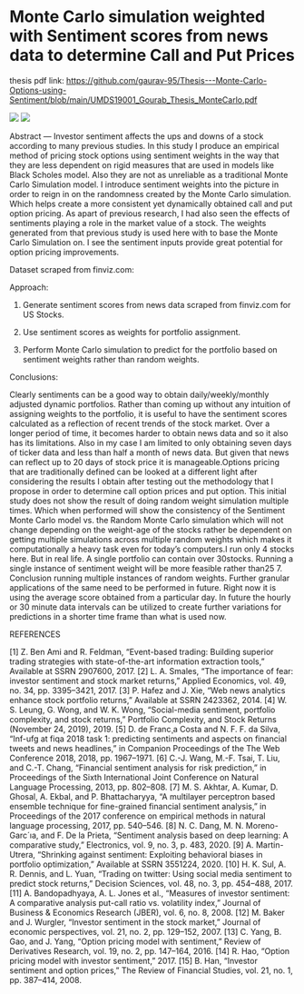 # Monte Carlo simulation weighted with Sentiment scores from news data to determine Call and Put Prices

thesis pdf link: https://github.com/gaurav-95/Thesis---Monte-Carlo-Options-using-Sentiment/blob/main/UMDS19001_Gourab_Thesis_MonteCarlo.pdf
 
<img src="https://github.com/gaurav-95/Thesis---Monte-Carlo-Options-using-Sentiment/blob/main/Images/mcsent.png"> 

<img src="https://github.com/gaurav-95/Thesis---Monte-Carlo-Options-using-Sentiment/blob/main/Images/scape.png"> 

Abstract — Investor sentiment affects the ups and downs of a
stock according to many previous studies. In this study I produce
an empirical method of pricing stock options using sentiment
weights in the way that they are less dependent on rigid measures
that are used in models like Black Scholes model. Also they are
not as unreliable as a traditional Monte Carlo Simulation model.
I introduce sentiment weights into the picture in order to reign
in on the randomness created by the Monte Carlo simulation.
Which helps create a more consistent yet dynamically obtained
call and put option pricing. As apart of previous research, I had
also seen the effects of sentiments playing a role in the market
value of a stock. The weights generated from that previous study
is used here with to base the Monte Carlo Simulation on. I see
the sentiment inputs provide great potential for option pricing
improvements.

Dataset scraped from finviz.com:

Approach:

1. Generate sentiment scores from news data scraped from finviz.com for US Stocks.

2.  Use sentiment scores as weights for portfolio assignment.

3. Perform Monte Carlo simulation to predict for the portfolio based on sentiment weights rather than random weights.

Conclusions:

Clearly sentiments can be a good way to obtain
daily/weekly/monthly adjusted dynamic portfolios. Rather
than coming up without any intuition of assigning weights
to the portfolio, it is useful to have the sentiment scores
calculated as a reflection of recent trends of the stock market.
Over a longer period of time, it becomes harder to obtain news
data and so it also has its limitations. Also in my case I am
limited to only obtaining seven days of ticker data and less than
half a month of news data. But given that news can reflect up
to 20 days of stock price it is manageable.Options pricing that
are traditionally defined can be looked at a different light after
considering the results I obtain after testing out the methodology
that I propose in order to determine call option prices
and put option. This initial study does not show the result of
doing random weight simulation multiple times. Which when
performed will show the consistency of the Sentiment Monte
Carlo model vs. the Random Monte Carlo simulation which
will not change depending on the weight-age of the stocks
rather be dependent on getting multiple simulations across
multiple random weights which makes it computationally a
heavy task even for today’s computers.I run only 4 stocks here.
But in real life. A single portfolio can contain over 30stocks.
Running a single instance of sentiment weight will be more
feasible rather than25 7. Conclusion running multiple instances
of random weights. Further granular applications of the same
need to be performed in future. Right now it is using the
average score obtained from a particular day. In future the
hourly or 30 minute data intervals can be utilized to create
further variations for predictions in a shorter time frame than
what is used now.


REFERENCES

[1] Z. Ben Ami and R. Feldman, “Event-based trading: Building superior
trading strategies with state-of-the-art information extraction tools,”
Available at SSRN 2907600, 2017.
[2] L. A. Smales, “The importance of fear: investor sentiment and stock
market returns,” Applied Economics, vol. 49, no. 34, pp. 3395–3421,
2017.
[3] P. Hafez and J. Xie, “Web news analytics enhance stock portfolio
returns,” Available at SSRN 2423362, 2014.
[4] W. S. Leung, G. Wong, and W. K. Wong, “Social-media sentiment,
portfolio complexity, and stock returns,” Portfolio Complexity, and Stock
Returns (November 24, 2019), 2019.
[5] D. de Franc¸a Costa and N. F. F. da Silva, “Inf-ufg at fiqa 2018 task
1: predicting sentiments and aspects on financial tweets and news
headlines,” in Companion Proceedings of the The Web Conference 2018,
2018, pp. 1967–1971.
[6] C.-J. Wang, M.-F. Tsai, T. Liu, and C.-T. Chang, “Financial sentiment
analysis for risk prediction,” in Proceedings of the Sixth International
Joint Conference on Natural Language Processing, 2013, pp. 802–808.
[7] M. S. Akhtar, A. Kumar, D. Ghosal, A. Ekbal, and P. Bhattacharyya,
“A multilayer perceptron based ensemble technique for fine-grained
financial sentiment analysis,” in Proceedings of the 2017 conference on
empirical methods in natural language processing, 2017, pp. 540–546.
[8] N. C. Dang, M. N. Moreno-Garc´ıa, and F. De la Prieta, “Sentiment
analysis based on deep learning: A comparative study,” Electronics,
vol. 9, no. 3, p. 483, 2020.
[9] A. Martin-Utrera, “Shrinking against sentiment: Exploiting behavioral
biases in portfolio optimization,” Available at SSRN 3551224, 2020.
[10] H. K. Sul, A. R. Dennis, and L. Yuan, “Trading on twitter: Using social
media sentiment to predict stock returns,” Decision Sciences, vol. 48,
no. 3, pp. 454–488, 2017.
[11] A. Bandopadhyaya, A. L. Jones et al., “Measures of investor sentiment:
A comparative analysis put-call ratio vs. volatility index,” Journal of
Business & Economics Research (JBER), vol. 6, no. 8, 2008.
[12] M. Baker and J. Wurgler, “Investor sentiment in the stock market,”
Journal of economic perspectives, vol. 21, no. 2, pp. 129–152, 2007.
[13] C. Yang, B. Gao, and J. Yang, “Option pricing model with sentiment,”
Review of Derivatives Research, vol. 19, no. 2, pp. 147–164, 2016.
[14] R. Hao, “Option pricing model with investor sentiment,” 2017.
[15] B. Han, “Investor sentiment and option prices,” The Review of Financial
Studies, vol. 21, no. 1, pp. 387–414, 2008.
